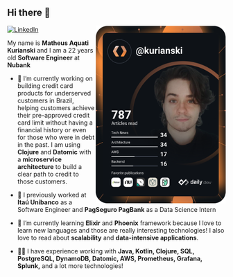 ## Hi there 👋
<a href="https://www.linkedin.com/in/mkurianski/">
  <img
    src="https://img.shields.io/static/v1?logo=linkedin&style=flat-square&color=0072b1&label=LinkedIn&message=%E2%98%86"
    alt="LinkedIn"
  />
</a>

<a href="https://app.daily.dev/DailyDevTips">
  <img 
       src="https://github.com/matkurianski/matkurianski/blob/main/devcard.svg" 
       align="right"
       width="300" 
       alt="Matheus Kurianski's Dev Card"/>
</a>

My name is **Matheus Aquati Kurianski** and I am a 22 years old **Software Engineer** at **Nubank**

- 🔭 I’m currently working on building credit card products for underserved customers in Brazil, helping customers achieve their pre-approved credit card limit without having a financial history or even for those who were in debt in the past. I am using **Clojure** and **Datomic** with a **microservice architecture** to build a clear path to credit to those customers.

- 🏦 I previously worked at **Itaú Unibanco** as a Software Engineer and **PagSeguro PagBank** as a Data Science Intern

- 🌱 I’m currently learning **Elixir** and **Phoenix** framework because I love to learn new languages and those are really interesting technologies! I also love to read about **scalability** and **data-intensive applications**.

- 👨‍💻 I have experience working with **Java, Kotlin, Clojure, SQL, PostgreSQL, DynamoDB, Datomic, AWS, Prometheus, Grafana, Splunk,** and a lot more technologies! 

<!--
**MatKurianski/matkurianski** is a ✨ _special_ ✨ repository because its `README.md` (this file) appears on your GitHub profile.

Here are some ideas to get you started:


- 🌱 I’m currently learning ...
- 👯 I’m looking to collaborate on ...
- 🤔 I’m looking for help with ...
- 💬 Ask me about ...
- 📫 How to reach me: ...
- 😄 Pronouns: ...
- ⚡ Fun fact: ...
-->
